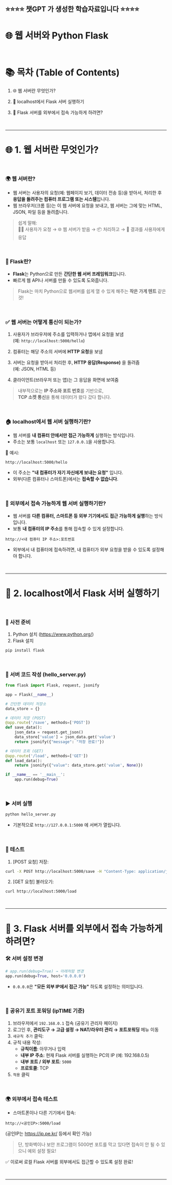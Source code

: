 ## ⭐⭐⭐⭐ 챗GPT 가 생성한 학습자료입니다 ⭐⭐⭐⭐

# 🌐 웹 서버와 Python Flask

<br>


# 📚 목차 (Table of Contents)

1. 🌐 웹 서버란 무엇인가?
   
2. 🔨 localhost에서 Flask 서버 실행하기 
   
3. 🚪 Flask 서버를 외부에서 접속 가능하게 하려면?

<br>

---


# 🌐 1. 웹 서버란 무엇인가? 

<br>

### 🌍 웹 서버란?

- 웹 서버는 사용자의 요청(예: 웹페이지 보기, 데이터 전송 등)을 받아서,
  처리한 후 **응답을 돌려주는 컴퓨터 프로그램 또는 시스템**입니다.
- 웹 브라우저(크롬 등)는 이 웹 서버에 요청을 보내고, 웹 서버는 그에 맞는 HTML, JSON, 파일 등을 돌려줍니다.

> 쉽게 말해:  
> 🧑‍💻 사용자가 요청 → 🌐 웹 서버가 받음 → 📦 처리하고 → 🔁 결과를 사용자에게 응답


<br>


### 🐍 Flask란?

- **Flask**는 Python으로 만든 **간단한 웹 서버 프레임워크**입니다.
- 빠르게 웹 API나 서버를 만들 수 있도록 도와줍니다.

> Flask는 마치 Python으로 웹서버를 쉽게 열 수 있게 해주는 **작은 가게 텐트** 같은 것!

<br>

### ✅ 웹 서버는 어떻게 통신이 되는가?


1. 사용자가 브라우저에 주소를 입력하거나 앱에서 요청을 보냄  
   (예: `http://localhost:5000/hello`)

2. 컴퓨터는 해당 주소의 서버에 **HTTP 요청**을 보냄

3. 서버는 요청을 받아서 처리한 후, **HTTP 응답(Response)** 을 돌려줌  
   (예: JSON, HTML 등)

4. 클라이언트(브라우저 또는 앱)는 그 응답을 화면에 보여줌

> 내부적으로는 **IP 주소와 포트 번호**를 기반으로,  
> **TCP 소켓 통신**을 통해 데이터가 왔다 갔다 합니다.

<br>


### 🏠 localhost에서 웹 서버 실행하기란?

- 웹 서버를 **내 컴퓨터 안에서만 접근 가능하게** 실행하는 방식입니다.
- 주소는 보통 `localhost` 또는 `127.0.0.1`을 사용합니다.

📌 예시:
```
http://localhost:5000/hello
```
- 이 주소는 **"내 컴퓨터가 자기 자신에게 보내는 요청"** 입니다.  
- 외부(다른 컴퓨터나 스마트폰)에서는 **접속할 수 없습니다**.


<br>


### 🛜 외부에서 접속 가능하게 웹 서버 실행하기란?

- 웹 서버를 **다른 컴퓨터, 스마트폰 등 외부 기기에서도 접근 가능하게 실행**하는 방식입니다.
- 보통 **내 컴퓨터의 IP 주소**를 통해 접속할 수 있게 설정합니다.

```
http://<내 컴퓨터 IP 주소>:포트번호
```

- 외부에서 내 컴퓨터에 접속하려면, 내 컴퓨터가 외부 요청을 받을 수 있도록 설정해야 합니다.



<br>

---


# 🔨 2. localhost에서 Flask 서버 실행하기

<br>




### 🔧 사전 준비

1. Python 설치 (https://www.python.org/)
2. Flask 설치
```bash
pip install flask
```


<br>


### 🚀 서버 코드 작성 (hello_server.py)

```python
from flask import Flask, request, jsonify

app = Flask(__name__)

# 간단한 데이터 저장소
data_store = {}

# 데이터 저장 (POST)
@app.route('/save', methods=['POST'])
def save_data():
    json_data = request.get_json()
    data_store['value'] = json_data.get('value')
    return jsonify({"message": "저장 완료!"})

# 데이터 조회 (GET)
@app.route('/load', methods=['GET'])
def load_data():
    return jsonify({"value": data_store.get('value', None)})

if __name__ == '__main__':
    app.run(debug=True)
```


<br>


### ▶️ 서버 실행

```bash
python hello_server.py
```

- 기본적으로 `http://127.0.0.1:5000` 에 서버가 열립니다.


<br>


### 🧪 테스트

1. [POST 요청] 저장:
```bash
curl -X POST http://localhost:5000/save -H "Content-Type: application/json" -d "{"value": 42}"
```

2. [GET 요청] 불러오기:
```bash
curl http://localhost:5000/load
```

<br>

---

# 🚪 3. Flask 서버를 외부에서 접속 가능하게 하려면?

### 🛠 서버 설정 변경

```python
# app.run(debug=True) → 아래처럼 변경
app.run(debug=True, host='0.0.0.0')
```

- `0.0.0.0`은 **"모든 외부 IP에서 접근 가능"** 하도록 설정하는 의미입니다.


<br>


### 📡 공유기 포트 포워딩 (ipTIME 기준)

1. 브라우저에서 `192.168.0.1` 접속 (공유기 관리자 페이지)
2. 로그인 후, **관리도구 → 고급 설정 → NAT/라우터 관리 → 포트포워딩** 메뉴 이동
3. `새규칙 추가` 클릭:
4. 규칙 내용 작성:
   - **규칙이름**: 아무거나 입력
   - **내부 IP 주소**: 현재 Flask 서버를 실행하는 PC의 IP (예: 192.168.0.5)
   - **내부 포트 / 외부 포트**: `5000`
   - **프로토콜**: TCP
5. `적용` 클릭

<br>


### 🌍 외부에서 접속 테스트

- 스마트폰이나 다른 기기에서 접속:
```
http://<공인IP>:5000/load
```

(공인IP는 https://ip.pe.kr/ 등에서 확인 가능)

> 단, 방화벽이나 보안 프로그램이 5000번 포트를 막고 있다면 접속이 안 될 수 있으니 예외 설정 필요!

✅ 이로써 로컬 Flask 서버를 외부에서도 접근할 수 있도록 설정 완료!

<br>

---



